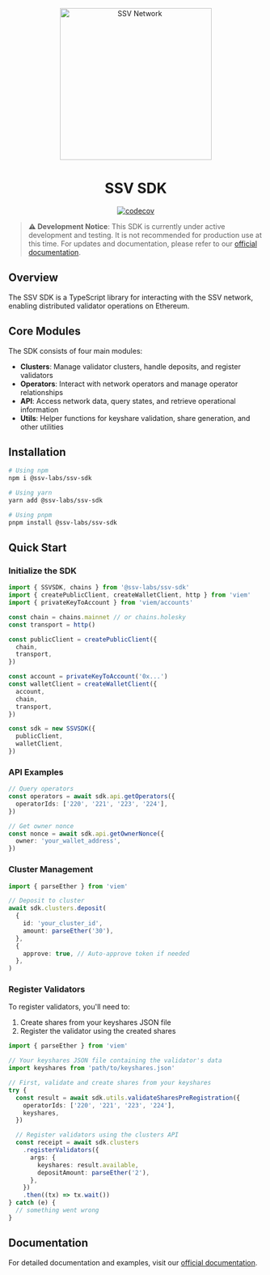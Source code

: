 <p align="center">
  <img src="https://ssv.network/wp-content/uploads/2024/06/full_logo_white.svg" alt="SSV Network" width="300"/>
</p>

<h1 align="center">SSV SDK</h1>

<p align="center">
  <a href="https://codecov.io/gh/ssvlabs/ssv-sdk">
    <img src="https://codecov.io/gh/ssvlabs/ssv-sdk/graph/badge.svg?token=2j2HCF1fSb" alt="codecov"/>
  </a>
</p>

> **⚠️ Development Notice**: This SDK is currently under active development and testing. It is not recommended for production use at this time. For updates and documentation, please refer to our [official documentation](https://docs.ssv.network).

## Overview

The SSV SDK is a TypeScript library for interacting with the SSV network, enabling distributed validator operations on Ethereum.

## Core Modules

The SDK consists of four main modules:

- **Clusters**: Manage validator clusters, handle deposits, and register validators
- **Operators**: Interact with network operators and manage operator relationships
- **API**: Access network data, query states, and retrieve operational information
- **Utils**: Helper functions for keyshare validation, share generation, and other utilities

## Installation

```bash
# Using npm
npm i @ssv-labs/ssv-sdk

# Using yarn
yarn add @ssv-labs/ssv-sdk

# Using pnpm
pnpm install @ssv-labs/ssv-sdk
```

## Quick Start

### Initialize the SDK

```typescript
import { SSVSDK, chains } from '@ssv-labs/ssv-sdk'
import { createPublicClient, createWalletClient, http } from 'viem'
import { privateKeyToAccount } from 'viem/accounts'

const chain = chains.mainnet // or chains.holesky
const transport = http()

const publicClient = createPublicClient({
  chain,
  transport,
})

const account = privateKeyToAccount('0x...')
const walletClient = createWalletClient({
  account,
  chain,
  transport,
})

const sdk = new SSVSDK({
  publicClient,
  walletClient,
})
```

### API Examples

```typescript
// Query operators
const operators = await sdk.api.getOperators({
  operatorIds: ['220', '221', '223', '224'],
})

// Get owner nonce
const nonce = await sdk.api.getOwnerNonce({
  owner: 'your_wallet_address',
})
```

### Cluster Management

```typescript
import { parseEther } from 'viem'

// Deposit to cluster
await sdk.clusters.deposit(
  {
    id: 'your_cluster_id',
    amount: parseEther('30'),
  },
  {
    approve: true, // Auto-approve token if needed
  },
)
```

### Register Validators
To register validators, you'll need to:

1. Create shares from your keyshares JSON file
2. Register the validator using the created shares
```typescript
import { parseEther } from 'viem'

// Your keyshares JSON file containing the validator's data
import keyshares from 'path/to/keyshares.json'

// First, validate and create shares from your keyshares
try {
  const result = await sdk.utils.validateSharesPreRegistration({
    operatorIds: ['220', '221', '223', '224'],
    keyshares,
  })

  // Register validators using the clusters API
  const receipt = await sdk.clusters
    .registerValidators({
      args: {
        keyshares: result.available,
        depositAmount: parseEther('2'),
      },
    })
    .then((tx) => tx.wait())
} catch (e) {
  // something went wrong
}
```

## Documentation

For detailed documentation and examples, visit our [official documentation](https://docs.ssv.network).
